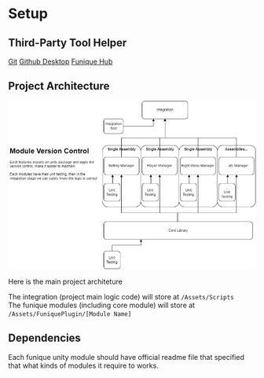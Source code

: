 # Setup 

## Third-Party Tool Helper
[Git]()
[Github Desktop]()
[Funique Hub](./Tool/HubGuide.md)


## Project Architecture
![Architecture](./../images/ApplicationArchitecture.png)

Here is the main project architeture

The integration (project main logic code) will store at `/Assets/Scripts`\
The funique modules (including core module) will store at `/Assets/FuniquePlugin/[Module Name]`

## Dependencies
Each funique unity module should have official readme file that specified that what kinds of modules it require to works.
